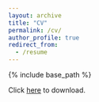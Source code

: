 ```yaml
---
layout: archive
title: "CV"
permalink: /cv/
author_profile: true
redirect_from:
  - /resume
---
```


{% include base_path %}


Click [here](../files/CV_Zhide_Lu.pdf) to download.
